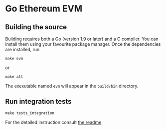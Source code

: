 # Go Ethereum EVM

## Building the source

Building requires both a Go (version 1.9 or later) and a C compiler.
You can install them using your favourite package manager.
Once the dependencies are installed, run

    make evm

or

    make all

The exexutable named `evm` will appear in the `build/bin` directory.

## Run integration tests

```
make tests_integration
```

For the detailed instruction consult [the readme](tests_integration/README.md)
